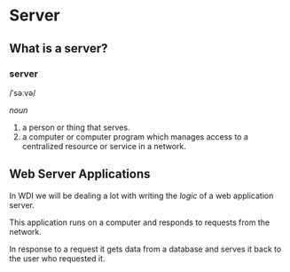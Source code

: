 # Server

## What is a server?

### server

/ˈsəːvə/

_noun_

1. a person or thing that serves.
2. a computer or computer program which manages access to a centralized resource or service in a network.

## Web Server Applications

In WDI we will be dealing a lot with writing the _logic_ of a web application server.

This application runs on a computer and responds to requests from the network.

In response to a request it gets data from a database and serves it back to the user who requested it.

